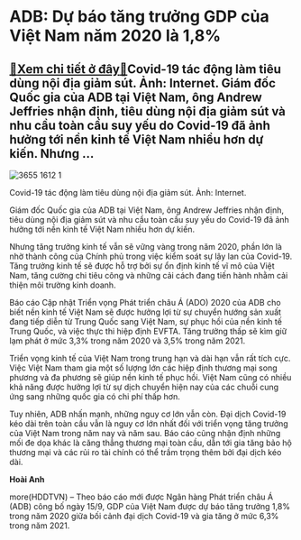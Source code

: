ADB: Dự báo tăng trưởng GDP của Việt Nam năm 2020 là 1,8%
=========================================================

[:gift:Xem chi tiết ở đây:gift:](https://hddtvn.com/adb-du-bao-tang-truong-gdp-cua-viet-nam-nam-2020-la-18/)Covid-19 tác động làm tiêu dùng nội địa giảm sút. Ảnh: Internet. Giám đốc Quốc gia của ADB tại Việt Nam, ông Andrew Jeffries nhận định, tiêu dùng nội địa giảm sút và nhu cầu toàn cầu suy yếu do Covid-19 đã ảnh hưởng tới nền kinh tế Việt Nam nhiều hơn dự kiến. Nhưng …
---------------------------------------------------------------------------------------------------------------------------------------------------------------------------------------------------------------------------------------------------------------------------





![3655 1612 1](https://haiquanonline.com.vn/stores/news_dataimages/hienntt/092020/15/15/3655_1612_1.jpg?rt=20200915155729 "undefined")


Covid-19 tác động làm tiêu dùng nội địa giảm sút. Ảnh: Internet.



Giám đốc Quốc gia của ADB tại Việt Nam, ông Andrew Jeffries nhận định, tiêu dùng nội địa giảm sút và nhu cầu toàn cầu suy yếu do Covid-19 đã ảnh hưởng tới nền kinh tế Việt Nam nhiều hơn dự kiến.


Nhưng tăng trưởng kinh tế vẫn sẽ vững vàng trong năm 2020, phần lớn là nhờ thành công của Chính phủ trong việc kiểm soát sự lây lan của Covid-19. Tăng trưởng kinh tế sẽ được hỗ trợ bởi sự ổn định kinh tế vĩ mô của Việt Nam, tăng cường chi tiêu công và những cải cách đang tiến hành nhằm cải thiện môi trường kinh doanh.


Báo cáo Cập nhật Triển vọng Phát triển châu Á (ADO) 2020 của ADB cho biết nền kinh tế Việt Nam sẽ được hưởng lợi từ sự chuyển hướng sản xuất đang tiếp diễn từ Trung Quốc sang Việt Nam, sự phục hồi của nền kinh tế Trung Quốc, và việc thực thi hiệp định EVFTA. Tăng trưởng thấp sẽ kìm giữ lạm phát ở mức 3,3% trong năm 2020 và 3,5% trong năm 2021.


Triển vọng kinh tế của Việt Nam trong trung hạn và dài hạn vẫn rất tích cực. Việc Việt Nam tham gia một số lượng lớn các hiệp định thương mại song phương và đa phương sẽ giúp nền kinh tế phục hồi. Việt Nam cũng có nhiều khả năng được hưởng lợi từ sự dịch chuyển hiện nay của các chuỗi cung ứng sang những quốc gia có chi phí thấp hơn.


Tuy nhiên, ADB nhấn mạnh, những nguy cơ lớn vẫn còn. Đại dịch Covid-19 kéo dài trên toàn cầu vẫn là nguy cơ lớn nhất đối với triển vọng tăng trưởng của Việt Nam trong năm nay và năm sau. Báo cáo cũng nhận định những mối đe dọa khác là căng thẳng thương mại toàn cầu, dẫn tới gia tăng bảo hộ thương mại và các rủi ro tài chính có thể trầm trọng thêm bởi đại dịch kéo dài.




**Hoài Anh**



more(HDDTVN) – Theo báo cáo mới được Ngân hàng Phát triển châu Á (ADB) công bố ngày 15/9, GDP của Việt Nam được dự báo tăng trưởng 1,8% trong năm 2020 giữa bối cảnh đại dịch Covid-19 và gia tăng ở mức 6,3% trong năm 2021.

